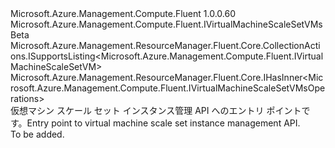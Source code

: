 <Type Name="IVirtualMachineScaleSetVMs" FullName="Microsoft.Azure.Management.Compute.Fluent.IVirtualMachineScaleSetVMs">
  <TypeSignature Language="C#" Value="public interface IVirtualMachineScaleSetVMs : Microsoft.Azure.Management.Compute.Fluent.IVirtualMachineScaleSetVMsBeta, Microsoft.Azure.Management.ResourceManager.Fluent.Core.CollectionActions.ISupportsListing&lt;Microsoft.Azure.Management.Compute.Fluent.IVirtualMachineScaleSetVM&gt;, Microsoft.Azure.Management.ResourceManager.Fluent.Core.IHasInner&lt;Microsoft.Azure.Management.Compute.Fluent.IVirtualMachineScaleSetVMsOperations&gt;" />
  <TypeSignature Language="ILAsm" Value=".class public interface auto ansi abstract IVirtualMachineScaleSetVMs implements class Microsoft.Azure.Management.Compute.Fluent.IVirtualMachineScaleSetVMsBeta, class Microsoft.Azure.Management.ResourceManager.Fluent.Core.CollectionActions.ISupportsListing`1&lt;class Microsoft.Azure.Management.Compute.Fluent.IVirtualMachineScaleSetVM&gt;, class Microsoft.Azure.Management.ResourceManager.Fluent.Core.IHasInner`1&lt;class Microsoft.Azure.Management.Compute.Fluent.IVirtualMachineScaleSetVMsOperations&gt;" />
  <TypeSignature Language="DocId" Value="T:Microsoft.Azure.Management.Compute.Fluent.IVirtualMachineScaleSetVMs" />
  <TypeSignature Language="VB.NET" Value="Public Interface IVirtualMachineScaleSetVMs&#xA;Implements IHasInner(Of IVirtualMachineScaleSetVMsOperations), ISupportsListing(Of IVirtualMachineScaleSetVM), IVirtualMachineScaleSetVMsBeta" />
  <TypeSignature Language="F#" Value="type IVirtualMachineScaleSetVMs = interface&#xA;    interface ISupportsListing&lt;IVirtualMachineScaleSetVM&gt;&#xA;    interface IHasInner&lt;IVirtualMachineScaleSetVMsOperations&gt;&#xA;    interface IVirtualMachineScaleSetVMsBeta" />
  <AssemblyInfo>
    <AssemblyName>Microsoft.Azure.Management.Compute.Fluent</AssemblyName>
    <AssemblyVersion>1.0.0.60</AssemblyVersion>
  </AssemblyInfo>
  <Interfaces>
    <Interface>
      <InterfaceName>Microsoft.Azure.Management.Compute.Fluent.IVirtualMachineScaleSetVMsBeta</InterfaceName>
    </Interface>
    <Interface>
      <InterfaceName>Microsoft.Azure.Management.ResourceManager.Fluent.Core.CollectionActions.ISupportsListing&lt;Microsoft.Azure.Management.Compute.Fluent.IVirtualMachineScaleSetVM&gt;</InterfaceName>
    </Interface>
    <Interface>
      <InterfaceName>Microsoft.Azure.Management.ResourceManager.Fluent.Core.IHasInner&lt;Microsoft.Azure.Management.Compute.Fluent.IVirtualMachineScaleSetVMsOperations&gt;</InterfaceName>
    </Interface>
  </Interfaces>
  <Docs>
    <summary>
            <span data-ttu-id="07bbc-101">仮想マシン スケール セット インスタンス管理 API へのエントリ ポイントです。</span><span class="sxs-lookup"><span data-stu-id="07bbc-101">Entry point to virtual machine scale set instance management API.</span></span>
            </summary>
    <remarks>To be added.</remarks>
  </Docs>
  <Members />
</Type>